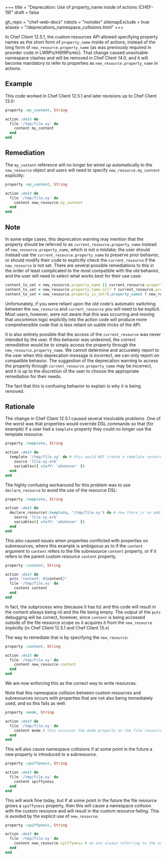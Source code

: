 +++
title = "Deprecation: Use of property_name inside of actions (CHEF-19)"
draft = false

gh_repo = "chef-web-docs"
robots = "noindex"
sitemapExclude = true
aliases = "/deprecations_namespace_collisions.html"
+++

In Chef Client 12.5.1, the custom resources API allowed specifying
property names as the short form of `property_name` inside of actions,
instead of the long form of `new_resource.property_name` (as was
previously required in provider code in LWRPs/HWRPs/etc). That change
caused unsolvable namespace clashes and will be removed in Chef Client
14.0, and it will become mandatory to refer to properties as
`new_resource.property_name` in actions.

## Example

This code worked in Chef Client 12.5.1 and later revisions up to Chef
Client 13.0:

```ruby
property :my_content, String

action :doit do
  file '/tmp/file.xy' do
    content my_content
  end
end
```

## Remediation

The `my_content` reference will no longer be wired up automatically to
the `new_resource` object and users will need to specify
`new_resource.my_content` explicitly:

```ruby
property :my_content, String

action :doit do
  file '/tmp/file.xy' do
    content new_resource.my_content
  end
end
```

## Note

In some edge cases, this deprecation warning may mention that the
property should be referred to as `current_resource.property_name`
instead of `new_resource.property_name`, which is not a mistake; the
user should instead use the `current_resource.property_name` to preserve
prior behavior, or should modify their code to explicitly check the
`current_resource` if the `new_resource` is not set. There are several
possible remediations to this in the order of least complicated to the
most compatible with the old behavior, and the user will need to select
what works best for their use case:

```ruby
content_to_set = new_resource.property_name || current_resource.property_name
content_to_set = new_resource.property_name.nil? ? current_resource.property_name : new_resource.property_name
content_to_set = new_resource.property_is_set?(:property_name) ? new_resource.property_name : current_resource.property_name
```

Unfortunately, if you were reliant upon the old code's automatic
switching between the `new_resource` and `current_resource` you will
need to be explicit. Most users, however, were not aware that this was
occurring and moving that uncommon logic explicitly into the action code
will produce more comprehensible code that is less reliant on subtle
tricks of the API.

It is also entirely possible that the access of the `current_resource`
was never intended by the user. If this behavior was undesired, the
correct remediation would be to simply access the property through the
`new_resource.property_name`. We cannot determine and accurately report
to the user when this deprecation message is incorrect, we can only
report on compatible behavior. The suggestion of the deprecation warning
to access the property through `current_resource.property_name` may be
incorrect, and it is up to the discretion of the user to choose the
appropriate remediation for their needs.

The fact that this is confusing behavior to explain is why it is being
removed.

## Rationale

The change in Chef Client 12.5.1 caused several insolvable problems. One
of the worst was that properties would override DSL commands so that
(for example) if a user had a `template` property they could no longer
use the <span class="title-ref">template</span> resource:

```ruby
property :template, String

action :doit do
  template '/tmp/file.xy' do # this would NOT create a template resource but would pass a string and a block to the template property
    source 'file.xy.erb'
    variables({ stuff: 'whatever' })
  end
end
```

The highly confusing workaround for this problem was to use
`declare_resource` to avoid the use of the resource DSL:

```ruby
property :template, String

action :doit do
  declare_resource(:template, '/tmp/file.xy') do # now there is no ambiguity and we create a template resource
    source 'file.xy.erb'
    variables({ stuff: 'whatever' })
  end
end
```

This also caused issues when properties conflicted with properties on
subresources, where this example is ambiguous as to if the `content`
argument to `content` refers to the file subresource `content` property,
or if it refers to the parent custom resource `content` property.

```ruby
property :content, String

action :doit do
  puts "content: #{content}"
  file '/tmp/file.xy' do
    content content
  end
end
```

In fact, the subprocess wins (because it has to) and this code will
result in the content always being nil and the file being empty. The
output of the `puts` debugging will be correct, however, since `content`
is being accessed outside of the file resource scope so it acquires it
from the `new_resource` implicitly (in Chef Client 12.5.1 and Chef
Client 13.x)

The way to remediate that is by specifying the `new_resource`:

```ruby
property :content, String

action :doit do
  file '/tmp/file.xy' do
    content new_resource.content
  end
end
```

We are now enforcing this as the correct way to write resources.

Note that this namespace collision between custom resources and
subresources occurs with properties that are not also being immediately
used, and so this fails as well:

```ruby
property :mode, String

action :doit do
  file '/tmp/file.xy' do
    content mode # this accesses the mode property on the file resource rather than the mode property on the outer resource
  end
end
```

This will also cause namespace collisions if at some point in the future
a new property is introduced to a subresource.

```ruby
property :spiffyness, String

action :doit do
  file '/tmp/file.xy' do
    content spiffyness
  end
end
```

This will work fine today, but if at some point in the future the file
resource grows a `spiffyness` property, then this will cause a namespace
collision with the custom resource and will result in the custom
resource failing. This is avoided by the explicit use of `new_resource`:

```ruby
property :spiffyness, String

action :doit do
  file '/tmp/file.xy' do
    content new_resource.spiffyness # we are always referring to the outer custom resource's spiffiness property
  end
end
```
